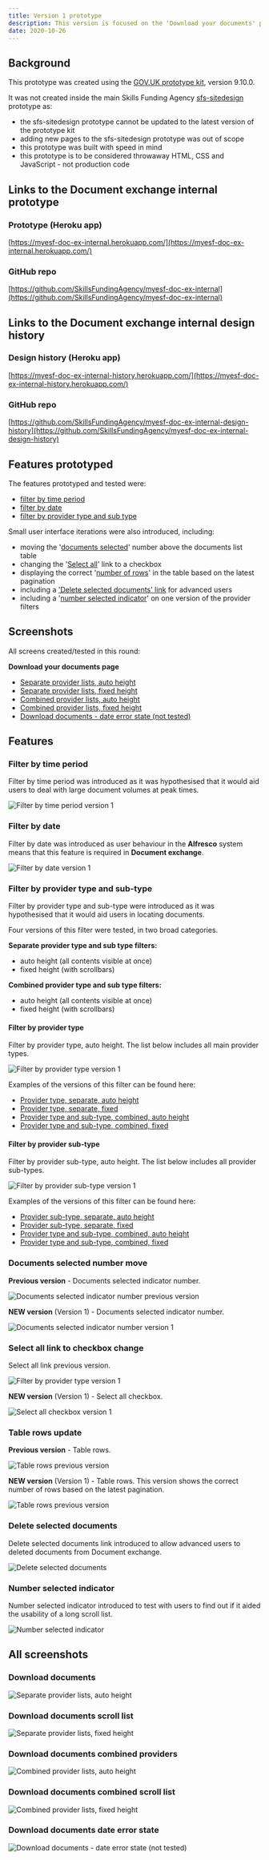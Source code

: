 ```yaml
---
title: Version 1 prototype
description: This version is focused on the 'Download your documents' page.
date: 2020-10-26
---
```


## Background

This prototype was created using the [GOV.UK prototype kit](https://govuk-prototype-kit.herokuapp.com/docs), version 9.10.0.

It was not created inside the main Skills Funding Agency [sfs-sitedesign](https://github.com/SkillsFundingAgency/sfs-sitedesign) prototype as:

* the sfs-sitedesign prototype cannot be updated to the latest version of the prototype kit
* adding new pages to the sfs-sitedesign prototype was out of scope
* this prototype was built with speed in mind
* this prototype is to be considered throwaway HTML, CSS and JavaScript - not production code

## Links to the Document exchange internal prototype

### Prototype (Heroku app) ###
[https://myesf-doc-ex-internal.herokuapp.com/](https://myesf-doc-ex-internal.herokuapp.com/)

### GitHub repo ###
[https://github.com/SkillsFundingAgency/myesf-doc-ex-internal](https://github.com/SkillsFundingAgency/myesf-doc-ex-internal)

## Links to the Document exchange internal design history

### Design history (Heroku app) ###
[https://myesf-doc-ex-internal-history.herokuapp.com/](https://myesf-doc-ex-internal-history.herokuapp.com/)

### GitHub repo ###
[https://github.com/SkillsFundingAgency/myesf-doc-ex-internal-design-history](https://github.com/SkillsFundingAgency/myesf-doc-ex-internal-design-history)

## Features prototyped

The features prototyped and tested were:

* [filter by time period](#filter-by-time-period)
* [filter by date](#filter-by-date)
* [filter by provider type and sub type](#filter-by-provider-type-and-sub-type)

Small user interface iterations were also introduced, including:

* moving the '[documents selected](#documents-selected-number-move)' number above the documents list table
* changing the '[Select all](#select-all-link-to-checkbox-change)' link to a checkbox
* displaying the correct '[number of rows](#table-rows-update)' in the table based on the latest pagination
* including a ['Delete selected documents' link](#delete-selected-documents) for advanced users
* including a '[number selected indicator](#number-selected-indicator)' on one version of the provider filters

## Screenshots

All screens created/tested in this round:

**Download your documents page**
* [Separate provider lists, auto height](#download-documents)
* [Separate provider lists, fixed height](#download-documents-scroll-list)
* [Combined provider lists, auto height](#download-documents-combined-providers)
* [Combined provider lists, fixed height](#download-documents-combined-scroll-list)
* [Download documents - date error state (not tested)](#download-documents-date-error-state)


## Features

### Filter by time period

Filter by time period was introduced as it was hypothesised that it would aid users to deal with large document volumes at peak times.

![Filter by time period version 1](../images/v1/time-period-filter-v1.png)


### Filter by date

Filter by date was introduced as user behaviour in the **Alfresco** system means that this feature is required in **Document exchange**.

![Filter by date version 1](../images/v1/date-filter-v1.png)


### Filter by provider type and sub-type

Filter by provider type and sub-type were introduced as it was hypothesised that it would aid users in locating documents.

Four versions of this filter were tested, in two broad categories.

**Separate provider type and sub type filters:**

* auto height (all contents visible at once)
* fixed height (with scrollbars)

**Combined provider type and sub type filters:**

* auto height (all contents visible at once)
* fixed height (with scrollbars)


#### Filter by provider type

Filter by provider type, auto height. The list below includes all main provider types.

![Filter by provider type version 1](../images/v1/provider-type-filter-v1-full.png)

Examples of the versions of this filter can be found here:

* [Provider type, separate, auto height](#download-documents)
* [Provider type, separate, fixed](#download-documents-scroll-list)
* [Provider type and sub-type, combined, auto height](#download-documents-combined-providers)
* [Provider type and sub-type, combined, fixed](#download-documents-combined-scroll-list)


#### Filter by provider sub-type

Filter by provider sub-type, auto height. The list below includes all provider sub-types.

![Filter by provider sub-type version 1](../images/v1/provider-sub-type-filter-v1-full.png)

Examples of the versions of this filter can be found here:

* [Provider sub-type, separate, auto height](#download-documents)
* [Provider sub-type, separate, fixed](#download-documents-scroll-list)
* [Provider type and sub-type, combined, auto height](#download-documents-combined-providers)
* [Provider type and sub-type, combined, fixed](#download-documents-combined-scroll-list)


### Documents selected number move

**Previous version** - Documents selected indicator number.

![Documents selected indicator number previous version](../images/v1/documents-selected-previous.png)

**NEW version** (Version 1) - Documents selected indicator number.

![Documents selected indicator number version 1](../images/v1/documents-selected-v1.png)


### Select all link to checkbox change

Select all link previous version.

![Filter by provider type version 1](../images/v1/select-all-previous.png)

**NEW version** (Version 1) - Select all checkbox.

![Select all checkbox version 1](../images/v1/select-all-checkbox-v1.png)


### Table rows update

**Previous version** - Table rows.

![Table rows previous version](../../assets/images/v1/table-rows-previous.png)

**NEW version** (Version 1) - Table rows.
This version shows the correct number of rows based on the latest pagination. 

![Table rows previous version](../images/v1/table-rows-v1.png)


### Delete selected documents

Delete selected documents link introduced to allow advanced users to deleted documents from Document exchange.

![Delete selected documents](../images/v1/delete-selected.png)


### Number selected indicator

Number selected indicator introduced to test with users to find out if it aided the usability of a long scroll list.

![Number selected indicator](../images/v1/number-selected.png)


## All screenshots

### Download documents
![Separate provider lists, auto height](../images/v1/download-documents.png)

### Download documents scroll list
![Separate provider lists, fixed height](../images/v1/download-documents-scroll-list.png)

### Download documents combined providers
![Combined provider lists, auto height](../images/v1/download-documents-combined-providers.png)

### Download documents combined scroll list
![Combined provider lists, fixed height](../images/v1/download-documents-combined-scroll-list.png)

### Download documents date error state
![Download documents - date error state (not tested)](../images/v1/download-documents-date-error-state-not-tested.png)
